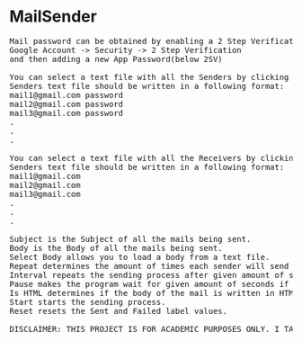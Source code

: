 # MailSender
<pre>
Mail password can be obtained by enabling a 2 Step Verification on your google account that you can find by navigating to:
Google Account -> Security -> 2 Step Verification
and then adding a new App Password(below 2SV)

You can select a text file with all the Senders by clicking the Select Senders button.
Senders text file should be written in a following format:
mail1@gmail.com password
mail2@gmail.com password
mail3@gmail.com password
.
.
.

You can select a text file with all the Receivers by clicking the Select Receivers button.
Senders text file should be written in a following format:
mail1@gmail.com
mail2@gmail.com
mail3@gmail.com
.
.
.

Subject is the Subject of all the mails being sent.
Body is the Body of all the mails being sent.
Select Body allows you to load a body from a text file.
Repeat determines the amount of times each sender will send a mail to each receiver(I'd advise you against using anything above 100).
Interval repeats the sending process after given amount of seconds if Use Interval is enabled.
Pause makes the program wait for given amount of seconds if sending a mail fails(use this if you are sending 90+ mails in total and set it to 90+, else just set it to 0).
Is HTML determines if the body of the mail is written in HTML.
Start starts the sending process.
Reset resets the Sent and Failed label values.

DISCLAIMER: THIS PROJECT IS FOR ACADEMIC PURPOSES ONLY. I TAKE NO RESPONSIBILITY FOR ILLEGAL USAGE AND/OR POTENTIAL HARMS.
</pre>
